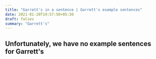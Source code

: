 ```yaml
---
title: "Garrett's in a sentence | Garrett's example sentences"
date: 2021-01-20T19:57:50+05:30
draft: falses
summary: "Garrett's"
---
```

## Unfortunately, we have no example sentences for Garrett's                 
